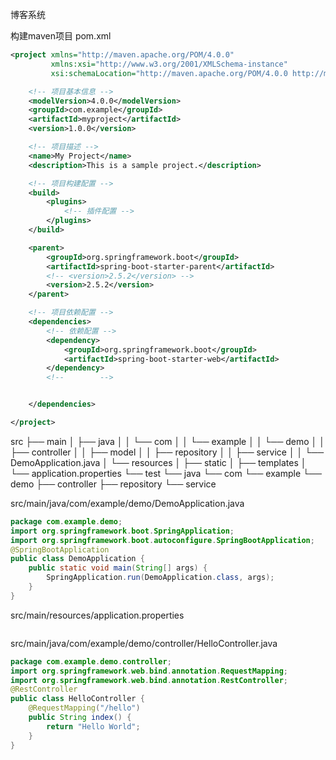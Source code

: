 博客系统

构建maven项目
pom.xml
```xml
<project xmlns="http://maven.apache.org/POM/4.0.0"
         xmlns:xsi="http://www.w3.org/2001/XMLSchema-instance"
         xsi:schemaLocation="http://maven.apache.org/POM/4.0.0 http://maven.apache.org/xsd/maven-4.0.0.xsd">

    <!-- 项目基本信息 -->
    <modelVersion>4.0.0</modelVersion>
    <groupId>com.example</groupId>
    <artifactId>myproject</artifactId>
    <version>1.0.0</version>

    <!-- 项目描述 -->
    <name>My Project</name>
    <description>This is a sample project.</description>

    <!-- 项目构建配置 -->
    <build>
        <plugins>
            <!-- 插件配置 -->
        </plugins>
    </build>

    <parent>
        <groupId>org.springframework.boot</groupId>
        <artifactId>spring-boot-starter-parent</artifactId>
        <!-- <version>2.5.2</version> -->
        <version>2.5.2</version>
    </parent>

    <!-- 项目依赖配置 -->
    <dependencies>
        <!-- 依赖配置 -->
        <dependency>
            <groupId>org.springframework.boot</groupId>
            <artifactId>spring-boot-starter-web</artifactId>
        </dependency>
        <!--        -->


    </dependencies>

</project>


```

src
├── main
│   ├── java
│   │   └── com
│   │       └── example
│   │           └── demo
│   │               ├── controller
│   │               ├── model
│   │               ├── repository
│   │               ├── service
│   │               └── DemoApplication.java
│   └── resources
│       ├── static
│       ├── templates
│       └── application.properties
└── test
    └── java
        └── com
            └── example
                └── demo
                    ├── controller
                    ├── repository
                    └── service

src/main/java/com/example/demo/DemoApplication.java
```java
package com.example.demo;
import org.springframework.boot.SpringApplication;
import org.springframework.boot.autoconfigure.SpringBootApplication;
@SpringBootApplication
public class DemoApplication {
    public static void main(String[] args) {
        SpringApplication.run(DemoApplication.class, args);
    }
}
```

src/main/resources/application.properties
```properties

```

src/main/java/com/example/demo/controller/HelloController.java
```java
package com.example.demo.controller;
import org.springframework.web.bind.annotation.RequestMapping;
import org.springframework.web.bind.annotation.RestController;
@RestController
public class HelloController {
    @RequestMapping("/hello")
    public String index() {
        return "Hello World";
    }
}
```

